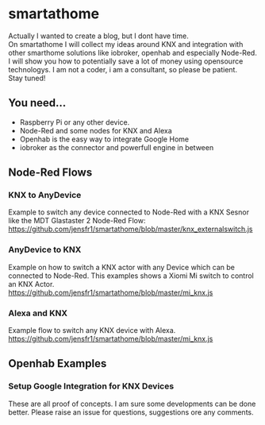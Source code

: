 # smartathome
Actually I wanted to create a blog, but I dont have time.<br />
On smartathome I will collect my ideas around KNX and integration with other smarthome solutions like iobroker, openhab and especially Node-Red. I will show you how to potentially save a lot of money using opensource technologys. I am not a coder, i am a consultant, so please be patient. <br/>
Stay tuned!

## You need...
* Raspberry Pi or any other device. 
* Node-Red and some nodes for KNX and Alexa
* Openhab is the easy way to integrate Google Home
* iobroker as the connector and powerfull engine in between

## Node-Red Flows
### KNX to AnyDevice
Example to switch any device connected to Node-Red with a KNX Sesnor like the MDT Glastaster 2
Node-Red Flow: <br />
https://github.com/jensfr1/smartathome/blob/master/knx_externalswitch.js



### AnyDevice to KNX
Example on how to switch a KNX actor with any Device which can be connected to Node-Red. This examples shows a Xiomi Mi switch to control an KNX Actor. <br />
https://github.com/jensfr1/smartathome/blob/master/mi_knx.js

### Alexa and KNX
Example flow to switch any KNX device with Alexa.<br />
https://github.com/jensfr1/smartathome/blob/master/mi_knx.js

## Openhab Examples
### Setup Google Integration for KNX Devices

These are all proof of concepts. I am sure some developments can be done better. Please raise an issue for questions, suggestions ore any comments. 
